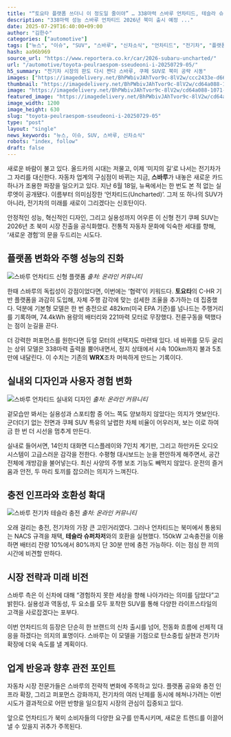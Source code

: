 ```yaml
---
title: "“토요타 플랫폼 쓰더니 이 정도일 줄이야” … 338마력 스바루 언차티드, 테슬라 슈퍼차저 호환"
description: "338마력 성능 스바루 언차티드 2026년 북미 출시 예정 ..."
date: 2025-07-29T16:40:00+09:00
author: "김한수"
categories: ["automotive"]
tags: ["뉴스", "이슈", "SUV", "스바루", "신차소식", "언차티드", "전기차", "플랫폼융합혁신", "전기SUV세대교체"]
hash: aa96b969
source_url: "https://www.reportera.co.kr/car/2026-subaru-uncharted/"
url: "/automotive/toyota-peulraespom-sseudeoni-i-20250729-05/"
h5_summary: "전기차 시장의 판도 다시 짠다 스바루, 쿠페 SUV로 북미 공략 시동"
images: ["https://imagedelivery.net/BhPWbivJAhTvor9c-8lV2w/ccc2433e-d66e-4ebc-3d9a-c8a2a73af500/public", "https://imagedelivery.net/BhPWbivJAhTvor9c-8lV2w/cd64a088-1071-4910-1b4d-f6de86fa6500/public", "https://imagedelivery.net/BhPWbivJAhTvor9c-8lV2w/18d4439e-55cd-488b-4604-65541e665a00/public", "https://imagedelivery.net/BhPWbivJAhTvor9c-8lV2w/a6f75c62-bcca-4e83-cee0-cf06ea08eb00/public"]
thumbnail: "https://imagedelivery.net/BhPWbivJAhTvor9c-8lV2w/cd64a088-1071-4910-1b4d-f6de86fa6500/public"
image: "https://imagedelivery.net/BhPWbivJAhTvor9c-8lV2w/cd64a088-1071-4910-1b4d-f6de86fa6500/public"
featured_image: "https://imagedelivery.net/BhPWbivJAhTvor9c-8lV2w/cd64a088-1071-4910-1b4d-f6de86fa6500/public"
image_width: 1200
image_height: 630
slug: "toyota-peulraespom-sseudeoni-i-20250729-05"
type: "post"
layout: "single"
news_keywords: "뉴스, 이슈, SUV, 스바루, 신차소식"
robots: "index, follow"
draft: false
---
```


새로운 바람이 불고 있다. 올드카의 시대는 저물고, 이제 ‘미지의 길’로 나서는 전기차가 그 자리를 대신한다. 자동차 업계의 구심점이 바뀌는 지금, **스바루**가 내놓은 새로운 카드 하나가 조용한 파장을 일으키고 있다. 지난 6월 18일, 뉴욕에서는 한 번도 본 적 없는 실루엣이 공개됐다. 이름부터 의미심장한 ‘언차티드(Uncharted)’. 그저 또 하나의 SUV가 아니라, 전기차의 미래를 새로이 그리겠다는 신호탄이다.

안정적인 성능, 혁신적인 디자인, 그리고 실용성까지 어우른 이 신형 전기 쿠페 SUV는 2026년 초 북미 시장 진출을 공식화했다. 전통적 자동차 문화에 익숙한 세대를 향해, ‘새로운 경험’의 문을 두드리는 시도다.

## 플랫폼 변화와 주행 성능의 진화

![스바루 언차티드 신형 플랫폼](https://imagedelivery.net/BhPWbivJAhTvor9c-8lV2w/a6f75c62-bcca-4e83-cee0-cf06ea08eb00/public)
*출처: 온라인 커뮤니티*


한때 스바루의 독립성이 강점이었다면, 이번에는 ‘협력’이 키워드다. **토요타**의 C-HR 기반 플랫폼을 과감히 도입해, 자체 주행 감각에 맞는 섬세한 조율을 추가하는 데 집중했다. 덕분에 기본형 모델은 한 번 충전으로 482km(미국 EPA 기준)를 넘나드는 주행거리를 기록하며, 74.4kWh 용량의 배터리와 221마력 모터로 무장했다. 전륜구동을 택했다는 점이 눈길을 끈다.

더 강력한 퍼포먼스를 원한다면 듀얼 모터의 선택지도 마련돼 있다. 네 바퀴를 모두 굴리는 상위 모델은 338마력 출력을 뿜어내면서, 정지 상태에서 시속 100km까지 불과 5초만에 내달린다. 이 수치는 기존의 **WRX**조차 머쓱하게 만드는 기록이다.

## 실내외 디자인과 사용자 경험 변화

![스바루 언차티드 실내외 디자인](https://imagedelivery.net/BhPWbivJAhTvor9c-8lV2w/18d4439e-55cd-488b-4604-65541e665a00/public)
*출처: 온라인 커뮤니티*


겉모습만 봐서는 실용성과 스포티함 중 어느 쪽도 양보하지 않았다는 의지가 엿보인다. 군더더기 없는 전면과 쿠페 SUV 특유의 날렵한 차체 비율이 어우러져, 보는 이로 하여금 한 번 더 시선을 멈추게 만든다.

실내로 들어서면, 14인치 대화면 디스플레이와 7인치 계기판, 그리고 하만카돈 오디오 시스템이 고급스러운 감각을 전한다. 수평형 대시보드는 눈을 편안하게 해주면서, 공간 전체에 개방감을 불어넣는다. 최신 사양의 주행 보조 기능도 빼먹지 않았다. 운전의 즐거움과 안전, 두 마리 토끼를 잡으려는 의지가 느껴진다.

## 충전 인프라와 호환성 확대

![스바루 전기차 테슬라 충전](https://imagedelivery.net/BhPWbivJAhTvor9c-8lV2w/ccc2433e-d66e-4ebc-3d9a-c8a2a73af500/public)
*출처: 온라인 커뮤니티*


오래 걸리는 충전, 전기차의 가장 큰 고민거리였다. 그러나 언차티드는 북미에서 통용되는 NACS 규격을 채택, **테슬라 슈퍼차저**와의 호환을 실현했다. 150kW 고속충전을 이용하면 배터리 잔량 10%에서 80%까지 단 30분 만에 충전 가능하다. 이는 점심 한 끼의 시간에 비견할 만하다.

## 시장 전략과 미래 비전

스바루 측은 이 신차에 대해 “경험하지 못한 세상을 향해 나아가라는 의미를 담았다”고 밝힌다. 실용성과 역동성, 두 요소를 모두 포착한 SUV를 통해 다양한 라이프스타일의 고객을 사로잡겠다는 포부다.

이번 언차티드의 등장은 단순히 한 브랜드의 신차 출시를 넘어, 전동화 흐름에 선제적 대응을 하겠다는 의지의 표명이다. 스바루는 이 모델을 기점으로 탄소중립 실현과 전기차 확장에 더욱 속도를 낼 계획이다.

## 업계 반응과 향후 관전 포인트

자동차 시장 전문가들은 스바루의 전략적 변화에 주목하고 있다. 플랫폼 공유와 충전 인프라 확장, 그리고 퍼포먼스 강화까지, 전기차의 여러 난제를 동시에 헤쳐나가려는 이번 시도가 결과적으로 어떤 반향을 일으킬지 시장의 관심이 집중되고 있다.

앞으로 언차티드가 북미 소비자들의 다양한 요구를 만족시키며, 새로운 트렌드를 이끌어낼 수 있을지 귀추가 주목된다.
